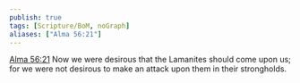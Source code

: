 ```yaml
---
publish: true
tags: [Scripture/BoM, noGraph]
aliases: ["Alma 56:21"]
---
```

[Alma 56:21](https://churchofjesuschrist.org/study/scriptures/bofm/alma/56?lang=eng&id=p21#p21) Now we were desirous that the Lamanites should come upon us; for we were not desirous to make an attack upon them in their strongholds.
